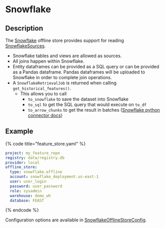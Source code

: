 # Snowflake

## Description

The [Snowflake](https://trial.snowflake.com) offline store provides support for reading [SnowflakeSources](../data-sources/snowflake.md).

* Snowflake tables and views are allowed as sources.
* All joins happen within Snowflake.
* Entity dataframes can be provided as a SQL query or can be provided as a Pandas dataframe. Pandas dataframes will be uploaded to Snowflake in order to complete join operations.
* A `SnowflakeRetrievalJob` is returned when calling `get_historical_features()`.
  * This allows you to call
     * `to_snowflake` to save the dataset into Snowflake
     * `to_sql` to get the SQL query that would execute on `to_df`
     * `to_arrow_chunks` to get the result in batches ([Snowflake python connector docs](https://docs.snowflake.com/en/user-guide/python-connector-api.html#get_result_batches))

## Example

{% code title="feature_store.yaml" %}
```yaml
project: my_feature_repo
registry: data/registry.db
provider: local
offline_store:
  type: snowflake.offline
  account: snowflake_deployment.us-east-1
  user: user_login
  password: user_password
  role: sysadmin
  warehouse: demo_wh
  database: FEAST
```
{% endcode %}

Configuration options are available in [SnowflakeOfflineStoreConfig](https://github.com/feast-dev/feast/blob/master/sdk/python/feast/infra/offline_stores/snowflake.py#L56).
